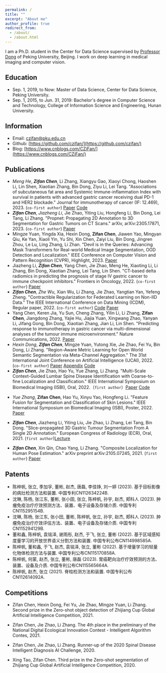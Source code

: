 ```yaml
---
permalink: /
title: ""
excerpt: "About me"
author_profile: true
redirect_from: 
  - /about/
  - /about.html
---
```


I am a Ph.D. student in the Center for Data Science supervised by [Professor Dong](http://faculty.bicmr.pku.edu.cn/~dongbin/) of Peking University, Beijing. I work on deep learning in medical imaging and computer vision.

## Education
- Sep. 1, 2019, to Now: Master of Data Science, Center for Data Science, Peking University.
- Sep. 1, 2015, to Jun. 31, 2019: Bachelor's degree in Computer Science and Technology, College of Information Science and Engineering, Hunan University.

## Information
- Email: czifan@pku.edu.cn
- Github: [https://github.com/czifan/](https://github.com/czifan/)
- Blog: [https://www.cnblogs.com/CZiFan/](https://www.cnblogs.com/CZiFan/)

## Publications
- *Meng He*, ***Zifan Chen***, Li Zhang, Xiangyu Gao, Xiaoyi Chong, Haoshen Li, Lin Shen, Xiaotian Zhang, Bin Dong, Ziyu Li, Lei Tang. "Associations of subcutaneous fat area and Systemic Immune-inflammation Index with survival in patients with advanced gastric cancer receiving dual PD-1 and HER2 blockade." Journal for immunotherapy of cancer (IF: 12.469), 2023. (```co-first author```) [Paper](https://jitc.bmj.com/content/11/6/e007054#) [Code](https://github.com/czifan/TSPC.PyQt5)
- ***Zifan Chen***, *Jiazheng Li*, Jie Zhao, Yiting Liu, Hongfeng Li, Bin Dong, Lei Tang, Li Zhang. "Propnet: Propagating 2D Annotation to 3D Segmentation for Gastric Tumors on CT Scans." arXiv, arXiv:2305.17871, 2023. (```co-first author```) [Paper](https://arxiv.org/pdf/2305.17871.pdf)
- Mingze Yuan, Yingda Xia, Hexin Dong, **Zifan Chen**, Jiawen Yao, Mingyan Qiu, Ke Yan, Xiaoli Yin, Yu Shi, Xin Chen, Zaiyi Liu, Bin Dong, Jingren Zhou, Le Lu, Ling Zhang, Li Zhan. "Devil is in the Queries: Advancing Mask Transformers for Real-world Medical Image Segmentation, OOD Detection and Localization." IEEE Conference on Computer Vision and Pattern Recognition (CVPR), Highlight, 2023. [Paper](https://www.cs.jhu.edu/~lelu/publication/CVPR2023_Anomaly_Transformer.pdf)
- Jiazheng Li, ***Zifan Chen***, Yang Chen, Jie Zhao, Meng He, Xiaoting Li, Li Zhang, Bin Dong, Xiaotian Zhang, Lei Tang, Lin Shen. "CT-based delta radiomics in predicting the prognosis of stage IV gastric cancer to immune checkpoint inhibitors." Frontiers in Oncology, 2022. (```co-first author```) [Paper](https://www.frontiersin.org/articles/10.3389/fonc.2022.1059874/full)
- ***Zifan Chen***, *Zhe Wu*, Xian Wu, Li Zhang, Jie Zhao, Yangtian Yan, Yefeng Zheng. "Contractible Regularization for Federated Learning on Non-IID Data." The IEEE International Conference on Data Mining (ICDM), Regular paper, 2022. (```co-first author```) [Code](https://github.com/czifan/ConTre.pytorch) [Paper](https://ieeexplore.ieee.org/document/10027753)
- Yang Chen, Keren Jia, Yu Sun, Cheng Zhang, Yilin Li, Li Zhang, **Zifan Chen**, Jiangdong Zhang, Yajie Hu, Jiajia Yuan, Xingwang Zhao, Yanyan Li, Jifang Gong, Bin Dong, Xiaotian Zhang, Jian Li, Lin Shen. "Predicting response to immunotherapy in gastric cancer via multi-dimensional analyses of the tumour immune microenvironment." Nature Communications, 2022. [Paper](https://www.nature.com/articles/s41467-022-32570-z)
- *Hexin Dong*, ***Zifan Chen***, Mingze Yuan, Yutong Xie, Jie Zhao, Fei Yu, Bin Dong, Li Zhang. "Region-Aware Metric Learning for Open World Semantic Segmentation via Meta-Channel Aggregation." The 31st International Joint Conference on Artificial Intelligence (IJCAI), 2022. (```co-first author```) [Paper](https://www.ijcai.org/proceedings/2022/0121.pdf) [Appendix](https://arxiv.org/abs/2205.08083) [Code](https://github.com/czifan/RAML)
- ***Zifan Chen***, Jie Zhao, Hao Yu, Yue Zhang, Li Zhang. "Multi-Scale Context-Guided Lumbar Spine Disease Identification with Coarse-to-fine Localization and Classification." IEEE International Symposium on Biomedical Imaging (ISBI), Oral, 2022.（```first author```）[Paper](https://ieeexplore.ieee.org/document/9761528) [Code](https://github.com/czifan/CCFNet.pytorch)
<!-- [Details](https://czifan.github.io/publication/2022-03-16-ccfnet) -->
- *Yue Zhang*, **Zifan Chen**, Hao Yu, Xinyu Yao, Hongfeng Li. "Feature Fusion for Segmentation and Classification of Skin Lesions." IEEE International Symposium on Biomedical Imaging (ISBI), Poster, 2022. [Paper](https://ieeexplore.ieee.org/document/9761474) 
<!-- [Details](https://czifan.github.io/publication/2022-03-18-clnetzy) -->
- ***Zifan Chen***, Jiazheng Li, Yiting Liu, Jie Zhao, Li Zhang, Lei Tang, Bin Dong. "Slice-propagated 3D Gastric Tumour Segmentation From A Single 2D Annotation." European Congress of Radiology (ECR), Oral, 2021. (```first author```)[Lecture](https://connect.myesr.org/course/ai-in-abdominal-imaging/)
<!-- [Details](https://czifan.github.io/publication/2021-03-03-ecr)  -->
- ***Zifan Chen***, Xin Qin, Chao Yang, Li Zhang. "Composite Localization for Human Pose Estimation." arXiv preprint arXiv:2105.07245, 2021. (```first author```) [Paper](https://arxiv.org/pdf/2105.07245.pdf)
<!--  [Details](https://czifan.github.io/publication/2021-05-15-clnet)  -->

## Patents
- 陈梓帆, 张立, 季加孚, 董彬, 赵杰, 唐磊, 李佳铮, 刘一婷 (2023). 基于目标影像的病灶检测方法和装置. 中国专利CN112634224B.
- 沈琳, 陈杨, 张江东, 董彬, 张小田, 张立, 陈梓帆, 孙宇, 赵杰, 郏科人 (2023). 肿瘤免疫治疗疗效预测方法、装置、电子设备及存储介质. 中国专利CN115295154B.
- 沈琳, 陈杨, 张江东, 张小田, 董彬, 陈梓帆, 张立, 孙宇, 赵杰, 郏科人 (2023). 肿瘤免疫治疗疗效评估方法、装置、电子设备及存储介质. 中国专利CN115294129B.
- 董和鑫, 陈梓帆, 袁铭泽, 谢雨彤, 赵杰, 于飞, 张立, 董彬 (2022). 基于区域感知度量学习的开放世界语义分割方法和装置. 中国专利公布CN114998585A.
- 陈梓帆, 董和鑫, 于飞, 赵杰, 袁铭泽, 张立, 董彬 (2022). 基于增量学习的轻量化物体检测方法与装置. 中国专利公布CN115170858A.
- 陈梓帆, 何蒙, 赵杰, 张立, 董彬, 唐磊 (2023). 胃癌靶向治疗疗效预测的方法、装置、设备及介质. 中国专利公布CN115565664A.
- 陈梓帆, 赵杰, 张立 (2021). 脊柱检测方法和装置. 中国专利公布CN112614092A.

## Competitions
- Zifan Chen, Hexin Dong, Fei Yu, Jie Zhao, Mingze Yuan, Li Zhang. Second prize in the Zero-shot object detection of Zhijiang Cup Global Artificial Intelligence Competition, 2021. 
<!-- [Details](https://czifan.github.io/https:/zhijiangcup.zhejianglab.com/zhijiang/match/details/id/7.html) -->
- Zifan Chen, Jie Zhao, Li Zhang. The 4th place in the preliminary of the National Digital Ecological Innovation Contest - Intelligent Algorithm Contes, 2021. 
<!-- [Details](https://czifan.github.io/https:/tianchi.aliyun.com/competition/entrance/531860/introduction) -->
- Zifan Chen, Jie Zhao, Li Zhang. Runner-up of the 2020 Spinal Disease Intelligent Diagnosis AI Challenge, 2020. 
<!-- [Details](https://czifan.github.io/https:/tianchi.aliyun.com/competition/entrance/531796/introduction) -->
- Xing Tao, Zifan Chen. Third prize in the Zero-shot segmentation of Zhijiang Cup Global Artificial Intelligence Competition, 2020. 
<!-- [Details](https://czifan.github.io/https:/zhejianglab.aliyun.com/entrance/531816/rankingList/0) -->


<!-- ## News
- Mar. 18, 2022 Update [Main page](https://czifan.github.io/)
- Mar. 18, 2022 Update [Competitions](https://czifan.github.io/talks/)
- Mar. 18, 2022 Update [Publications](https://czifan.github.io/publications/) -->

<!-- This is the front page of a website that is powered by the [academicpages template](https://github.com/academicpages/academicpages.github.io) and hosted on GitHub pages. [GitHub pages](https://pages.github.com) is a free service in which websites are built and hosted from code and data stored in a GitHub repository, automatically updating when a new commit is made to the respository. This template was forked from the [Minimal Mistakes Jekyll Theme](https://mmistakes.github.io/minimal-mistakes/) created by Michael Rose, and then extended to support the kinds of content that academics have: publications, talks, teaching, a portfolio, blog posts, and a dynamically-generated CV. You can fork [this repository](https://github.com/academicpages/academicpages.github.io) right now, modify the configuration and markdown files, add your own PDFs and other content, and have your own site for free, with no ads! An older version of this template powers my own personal website at [stuartgeiger.com](http://stuartgeiger.com), which uses [this Github repository](https://github.com/staeiou/staeiou.github.io).

A data-driven personal website
======
Like many other Jekyll-based GitHub Pages templates, academicpages makes you separate the website's content from its form. The content & metadata of your website are in structured markdown files, while various other files constitute the theme, specifying how to transform that content & metadata into HTML pages. You keep these various markdown (.md), YAML (.yml), HTML, and CSS files in a public GitHub repository. Each time you commit and push an update to the repository, the [GitHub pages](https://pages.github.com/) service creates static HTML pages based on these files, which are hosted on GitHub's servers free of charge.

Many of the features of dynamic content management systems (like Wordpress) can be achieved in this fashion, using a fraction of the computational resources and with far less vulnerability to hacking and DDoSing. You can also modify the theme to your heart's content without touching the content of your site. If you get to a point where you've broken something in Jekyll/HTML/CSS beyond repair, your markdown files describing your talks, publications, etc. are safe. You can rollback the changes or even delete the repository and start over -- just be sure to save the markdown files! Finally, you can also write scripts that process the structured data on the site, such as [this one](https://github.com/academicpages/academicpages.github.io/blob/master/talkmap.ipynb) that analyzes metadata in pages about talks to display [a map of every location you've given a talk](https://academicpages.github.io/talkmap.html).

Getting started
======
1. Register a GitHub account if you don't have one and confirm your e-mail (required!)
1. Fork [this repository](https://github.com/academicpages/academicpages.github.io) by clicking the "fork" button in the top right. 
1. Go to the repository's settings (rightmost item in the tabs that start with "Code", should be below "Unwatch"). Rename the repository "[your GitHub username].github.io", which will also be your website's URL.
1. Set site-wide configuration and create content & metadata (see below -- also see [this set of diffs](http://archive.is/3TPas) showing what files were changed to set up [an example site](https://getorg-testacct.github.io) for a user with the username "getorg-testacct")
1. Upload any files (like PDFs, .zip files, etc.) to the files/ directory. They will appear at https://[your GitHub username].github.io/files/example.pdf.  
1. Check status by going to the repository settings, in the "GitHub pages" section

Site-wide configuration
------
The main configuration file for the site is in the base directory in [_config.yml](https://github.com/academicpages/academicpages.github.io/blob/master/_config.yml), which defines the content in the sidebars and other site-wide features. You will need to replace the default variables with ones about yourself and your site's github repository. The configuration file for the top menu is in [_data/navigation.yml](https://github.com/academicpages/academicpages.github.io/blob/master/_data/navigation.yml). For example, if you don't have a portfolio or blog posts, you can remove those items from that navigation.yml file to remove them from the header. 

Create content & metadata
------
For site content, there is one markdown file for each type of content, which are stored in directories like _publications, _talks, _posts, _teaching, or _pages. For example, each talk is a markdown file in the [_talks directory](https://github.com/academicpages/academicpages.github.io/tree/master/_talks). At the top of each markdown file is structured data in YAML about the talk, which the theme will parse to do lots of cool stuff. The same structured data about a talk is used to generate the list of talks on the [Talks page](https://academicpages.github.io/talks), each [individual page](https://academicpages.github.io/talks/2012-03-01-talk-1) for specific talks, the talks section for the [CV page](https://academicpages.github.io/cv), and the [map of places you've given a talk](https://academicpages.github.io/talkmap.html) (if you run this [python file](https://github.com/academicpages/academicpages.github.io/blob/master/talkmap.py) or [Jupyter notebook](https://github.com/academicpages/academicpages.github.io/blob/master/talkmap.ipynb), which creates the HTML for the map based on the contents of the _talks directory).

**Markdown generator**

I have also created [a set of Jupyter notebooks](https://github.com/academicpages/academicpages.github.io/tree/master/markdown_generator
) that converts a CSV containing structured data about talks or presentations into individual markdown files that will be properly formatted for the academicpages template. The sample CSVs in that directory are the ones I used to create my own personal website at stuartgeiger.com. My usual workflow is that I keep a spreadsheet of my publications and talks, then run the code in these notebooks to generate the markdown files, then commit and push them to the GitHub repository.

How to edit your site's GitHub repository
------
Many people use a git client to create files on their local computer and then push them to GitHub's servers. If you are not familiar with git, you can directly edit these configuration and markdown files directly in the github.com interface. Navigate to a file (like [this one](https://github.com/academicpages/academicpages.github.io/blob/master/_talks/2012-03-01-talk-1.md) and click the pencil icon in the top right of the content preview (to the right of the "Raw | Blame | History" buttons). You can delete a file by clicking the trashcan icon to the right of the pencil icon. You can also create new files or upload files by navigating to a directory and clicking the "Create new file" or "Upload files" buttons. 

Example: editing a markdown file for a talk
![Editing a markdown file for a talk](/images/editing-talk.png)

For more info
------
More info about configuring academicpages can be found in [the guide](https://academicpages.github.io/markdown/). The [guides for the Minimal Mistakes theme](https://mmistakes.github.io/minimal-mistakes/docs/configuration/) (which this theme was forked from) might also be helpful. -->
